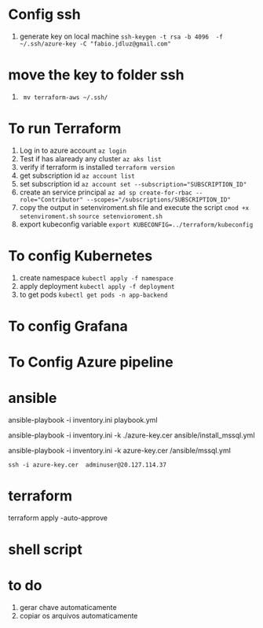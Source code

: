 # Config ssh
1. generate key on local machine
`ssh-keygen -t rsa -b 4096  -f ~/.ssh/azure-key -C "fabio.jdluz@gmail.com"`

# move the key to folder ssh 
1. ` mv terraform-aws ~/.ssh/`

# To run Terraform
1. Log in to azure account
`az login`
2. Test if has alaready any cluster
`az aks list`
3. verify if terraform is installed
`terraform version`
4. get subscription id
`az account list`
5. set subscription id
`az account set --subscription="SUBSCRIPTION_ID"`
6. create an service principal
`az ad sp create-for-rbac --role="Contributor" --scopes="/subscriptions/SUBSCRIPTION_ID"`
6. copy the output in setenviroment.sh file and execute the script
`cmod +x setenviroment.sh`
`source setenvioroment.sh`
7. export kubeconfig variable
`export KUBECONFIG=../terraform/kubeconfig`

# To config Kubernetes
1. create namespace
`kubectl apply -f namespace`
3. apply deployment
`kubectl apply -f deployment`
3. to get pods
`kubectl get pods -n app-backend`
# To config Grafana

# To Config Azure pipeline



# ansible
ansible-playbook -i inventory.ini playbook.yml

ansible-playbook -i inventory.ini -k ./azure-key.cer ansible/install_mssql.yml

ansible-playbook -i inventory.ini -k azure-key.cer /ansible/mssql.yml


`ssh -i azure-key.cer  adminuser@20.127.114.37`



# terraform
terraform apply -auto-approve
# shell script




# to do
1. gerar chave automaticamente
2. copiar os arquivos automaticamente